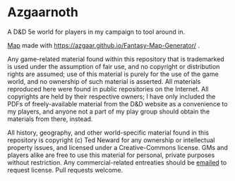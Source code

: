 # Azgaarnoth
A D&D 5e world for players in my campaign to tool around in.

[Map](Azgaarnoth.map) made with https://azgaar.github.io/Fantasy-Map-Generator/ .

Any game-related material found within this repository that is trademarked is used under the assumption of fair use, and no copyright or distribution rights are assumed; use of this material is purely for the use of the game world, and no ownership of such material is asserted. All materials reproduced here were found in public repositories on the Internet. All copyrights are held by their respective owners; I have only included the PDFs of freely-available material from the D&D website as a convenience to my players, and anyone not a part of my play group should obtain the materials from there, instead.

All history, geography, and other world-specific material found in this repository is copyright (c) Ted Neward for any ownership or intellectual property issues, and licensed under a Creative-Commons license. GMs and players alike are free to use this material for personal, private purposes without restriction. Any commercial-related entreaties should be [emailed](mailto:ted@tedneward.com) to request license. Pull requests welcome.
